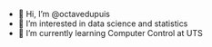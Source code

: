 - 👋 Hi, I’m @octavedupuis
- 👀 I’m interested in data science and statistics
- 🌱 I’m currently learning Computer Control at UTS


<!---
octavedupuis/octavedupuis is a ✨ special ✨ repository because its `README.md` (this file) appears on your GitHub profile.
You can click the Preview link to take a look at your changes.
--->
